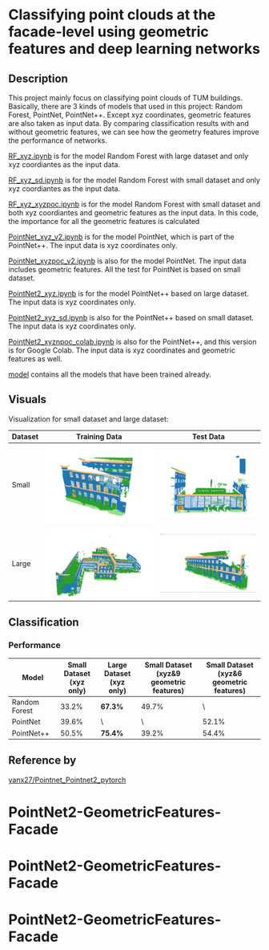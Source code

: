 # Classifying point clouds at the facade-level using geometric features and deep learning networks

## Description
This project mainly focus on classifying point clouds of TUM buildings. Basically, there are 3 kinds of models that used in this project: Random Forest, PointNet, PointNet++. Except xyz coordinates, geometric features are also taken as input data.
By comparing classification results with and without geometric features, we can see how the geometry features improve the performance of networks.

[RF_xyz.ipynb](RF_xyz.ipynb) is for the model Random Forest with large dataset and only xyz coordiantes as the input data.

[RF_xyz_sd.ipynb](RF_xyz_sd.ipynb) is for the model Random Forest with small dataset and only xyz coordiantes as the input data.

[RF_xyz_xyzpoc.ipynb](RF_xyz_xyzpoc.ipynb) is for the model Random Forest with small dataset and both xyz coordiantes and geometric features as the input data. In this code, the importance for all the geometric features is calculated

[PointNet_xyz_v2.ipynb](PointNet_xyz_v2.ipynb) is for the model PointNet, which is part of the PointNet++. The input data is xyz coordinates only.

[PointNet_xyzpoc_v2.ipynb](PointNet_xyzpoc_v2.ipynb) is also for the model PointNet. The input data includes geometric features. All the test for PointNet is based on small dataset.

[PointNet2_xyz.ipynb](PointNet2_xyz.ipynb) is for the model PointNet++ based on large dataset. The input data is xyz coordinates only.

[PointNet2_xyz_sd.ipynb](PointNet2_xyz_sd.ipynb) is also for the PointNet++ based on small dataset. The input data is xyz coordinates only.

[PointNet2_xyznpoc_colab.ipynb](PointNet2_xyznpoc_colab.ipynb) is also for the PointNet++, and this version is for Google Colab. The input data is xyz coordinates and geometric features as well.

[model](/models) contains all the models that have been trained already.

## Visuals
Visualization for small dataset and large dataset:

| Dataset | Training Data | Test Data |
|--|--|--|
| Small |![](/re_pic/Training_sd.png)| ![](/re_pic/Test_sd.png)|
| Large |![](/re_pic/Training_Ld.png)| ![](/re_pic/Test_ld.png)|

## Classification

### Performance
| Model | Small Dataset<br>(xyz only) | Large Dataset<br>(xyz only) | Small Dataset<br>(xyz&9 geometric features) | Small Dataset<br>(xyz&6 geometric features) |
|--|--|--|--|--|
| Random Forest |  33.2%| **67.3%** | 49.7% | \ |
| PointNet | 39.6%| \ | \ | 52.1% |
| PointNet++ |  50.5% | **75.4%** | 39.2% | 54.4% |

## Reference by
[yanx27/Pointnet_Pointnet2_pytorch](https://github.com/yanx27/Pointnet_Pointnet2_pytorch)<br>

# PointNet2-GeometricFeatures-Facade
# PointNet2-GeometricFeatures-Facade
# PointNet2-GeometricFeatures-Facade
